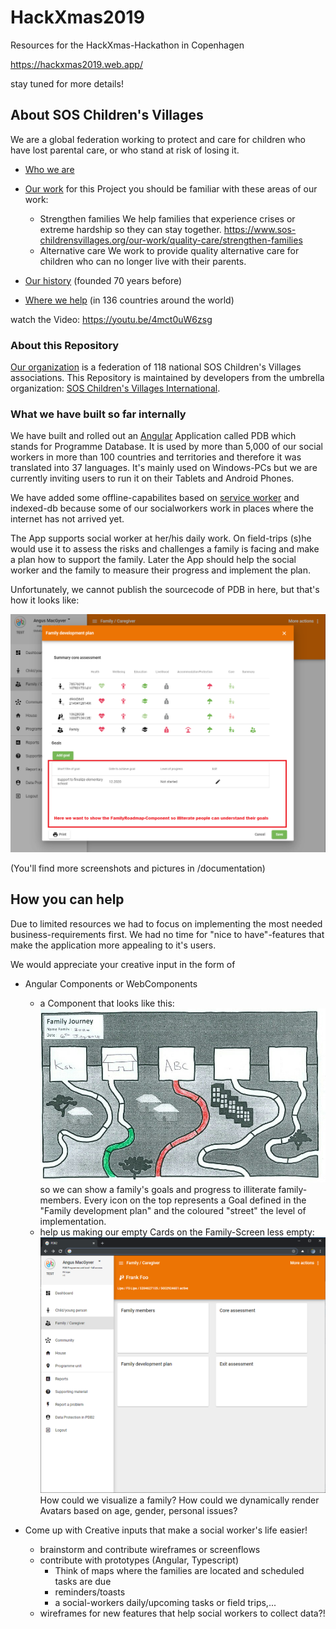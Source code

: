 # HackXmas2019
Resources for the HackXmas-Hackathon in Copenhagen

https://hackxmas2019.web.app/

stay tuned for more details!


## About SOS Children's Villages
We are a global federation working to protect and care for children who have lost parental care, or who stand at risk of losing it.

- [Who we are](https://www.sos-childrensvillages.org/who-we-are) 
- [Our work](https://www.sos-childrensvillages.org/our-work)
    for this Project you should be familiar with these areas of our work:
    - Strengthen families
        We help families that experience crises or extreme hardship so they can stay together.
        https://www.sos-childrensvillages.org/our-work/quality-care/strengthen-families
    - Alternative care
        We work to provide quality alternative care for children who can no longer live with their parents.

- [Our history](https://www.sos-childrensvillages.org/who-we-are/history) (founded 70 years before)
- [Where we help](https://www.sos-childrensvillages.org/where-we-help) (in 136 countries around the world)

watch the Video: https://youtu.be/4mct0uW6zsg

### About this Repository
[Our organization](https://www.sos-childrensvillages.org/organisation) is a federation of 118 national SOS Children's Villages associations. This Repository is maintained by developers from the umbrella organization: [SOS Children's Villages International](https://www.sos-childrensvillages.org/).

### What we have built so far internally
We have built and rolled out an [Angular](https://angular.io/) Application called PDB which stands for Programme Database. It is used by more than 5,000 of our social workers in more than 100 countries and territories and therefore it was translated into 37 languages. It's mainly used on Windows-PCs but we are currently inviting users to run it on their Tablets and Android Phones.

We have added some offline-capabilites based on [service worker](https://angular.io/guide/service-worker-getting-started) and indexed-db because some of our socialworkers work in places where the internet has not arrived yet.

The App supports social worker at her/his daily work. On field-trips (s)he would use it to assess the risks and challenges a family is facing and make a plan how to support the family. Later the App should help the social worker and the family to measure their progress and implement the plan.

Unfortunately, we cannot publish the sourcecode of PDB in here, but that's how it looks like:

![screenshot](./components/FamilyRoadmap/FamilyDevelopmentPlan-With1Goal.png)

(You'll find more screenshots and pictures in /documentation)

## How you can help

Due to limited resources we had to focus on implementing the most needed business-requirements first. We had no time for "nice to have"-features that make the application more appealing to it's users.

We would appreciate your creative input in the form of
- Angular Components or WebComponents
    - a Component that looks like this: ![roadmapPrintout](./documentation/images/FamilyRoadmap-hand-coloured.jpg) so we can show a family's goals and progress to illiterate family-members.
    Every icon on the top represents a Goal defined in the "Family development plan" and the coloured "street" the level of implementation.
    - help us making our empty Cards on the Family-Screen less empty: ![screenshotFamilyScreen](./documentation/screenshots-pdb2/2_PDB-screenshot-FamilyOverview.png) How could we visualize a family? How could we dynamically render Avatars based on age, gender, personal issues?
    
- Come up with Creative inputs that make a social worker's life easier!
    - brainstorm and contribute wireframes or screenflows
    - contribute with prototypes (Angular, Typescript)
        - Think of maps where the families are located and scheduled tasks are due
        - reminders/toasts
        - a social-workers daily/upcoming tasks or field trips,...
    - wireframes for new features that help social workers to collect data?!
